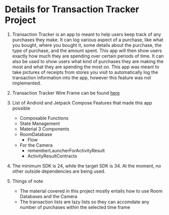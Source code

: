 # Details for Transaction Tracker Project

1. Transaction Tracker is an app to meant to help users keep track of any purchases they make. 
It can log various aspect of a purchase, like what you bought, where you bought it, some details about the purchase, the type of purchase, and the amount spent. This app will then show users exactly how much they are spending over certain periods of time. 
It can also be used to show users what kind of purchases they are making the most and what they are spending the most on. 
This app was meant to take pictures of receipts from stores you visit to automatically log the transaction information into the app, however this feature was not implemented. 

2. Transaction Tracker Wire Frame can be found [here](TransactionTracker_Wireframe.png/)

3. List of Android and Jetpack Compose Features that made this app possible

    - Composable Functions
    - State Management 
    - Material 3 Components
    - RoomDatabase
        - Flow
    - For the Camera
        - rememberLauncherForActivityResult
        - ActivityResultContracts


4. The minimum SDK is 24, while the target SDK is 34. At the moment, no other outside dependencies are being used. 

5. Things of note

    - The material covered in this project mostly entails how to use Room Databases and the Camera 
    - The transaction lists are lazy lists so they can accomdate any number of purchases within the selected time frame 
